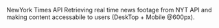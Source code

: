 NewYork Times API 
Retrieving real time news footage from NYT API and making content accessabile to users (DeskTop + Mobile @600px).
